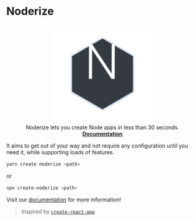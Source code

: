 # Noderize

<p align="center">
    <a href="https://noderize.js.org"><img src="docs/website/static/img/icon.svg" alt="Noderize" width="256px" /></a>
    <br/>
    Noderize lets you create Node apps in less than 30 seconds.
    <br/>
    <a href="https://noderize.js.org"><strong>Documentation</strong></a>
</p>



It aims to get out of your way and not require any configuration until you need it, while supporting loads of features.

```bash
yarn create noderize <path>
```

or

```bash
npx create-noderize <path>
```

Visit our [documentation](https://noderize.js.org) for more information!

> Inspired by [`create-react-app`](https://github.com/facebook/create-react-app)
